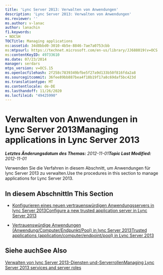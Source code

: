 ```yaml
---
title: 'Lync Server 2013: Verwalten von Anwendungen'
description: 'Lync Server 2013: Verwalten von Anwendungen'
ms.reviewer: ''
ms.author: v-lanac
author: lanachin
f1.keywords:
- NOCSH
TOCTitle: Managing applications
ms:assetid: 34d8bbd0-3010-4b5e-8846-7ae7a0753cbb
ms:mtpsurl: https://technet.microsoft.com/en-us/library/JJ688019(v=OCS.15)
ms:contentKeyID: 49733610
ms.date: 07/23/2014
manager: serdars
mtps_version: v=OCS.15
ms.openlocfilehash: 2f258c7839349bfbe5f27a9d133b50f816fda2a8
ms.sourcegitcommit: 36fee89bb887bea4f18b19f17a8c69daf5bc423d
ms.translationtype: MT
ms.contentlocale: de-DE
ms.lasthandoff: 11/26/2020
ms.locfileid: "49425990"
---
```

# <a name="managing-applications-in-lync-server-2013"></a><span data-ttu-id="9e1cb-103">Verwalten von Anwendungen in Lync Server 2013</span><span class="sxs-lookup"><span data-stu-id="9e1cb-103">Managing applications in Lync Server 2013</span></span>

<div data-xmlns="http://www.w3.org/1999/xhtml">

<div class="topic" data-xmlns="http://www.w3.org/1999/xhtml" data-msxsl="urn:schemas-microsoft-com:xslt" data-cs="https://msdn.microsoft.com/">

<div data-asp="https://msdn2.microsoft.com/asp">



</div>

<div id="mainSection">

<div id="mainBody"><span data-ttu-id="9e1cb-104">

<span> </span></span><span class="sxs-lookup"><span data-stu-id="9e1cb-104">

<span> </span></span></span>

<span data-ttu-id="9e1cb-105">_**Letztes Änderungsdatum des Themas:** 2012-11-01_</span><span class="sxs-lookup"><span data-stu-id="9e1cb-105">_**Topic Last Modified:** 2012-11-01_</span></span>

<span data-ttu-id="9e1cb-106">Verwenden Sie die Verfahren in diesem Abschnitt, um Anwendungen für lync Server 2013 zu verwalten.</span><span class="sxs-lookup"><span data-stu-id="9e1cb-106">Use the procedures in this section to manage applications for Lync Server 2013.</span></span>

<div>

## <a name="in-this-section"></a><span data-ttu-id="9e1cb-107">In diesem Abschnitt</span><span class="sxs-lookup"><span data-stu-id="9e1cb-107">In This Section</span></span>

  - [<span data-ttu-id="9e1cb-108">Konfigurieren eines neuen vertrauenswürdigen Anwendungsservers in lync Server 2013</span><span class="sxs-lookup"><span data-stu-id="9e1cb-108">Configure a new trusted application server in Lync Server 2013</span></span>](lync-server-2013-configure-a-new-trusted-application-server.md)

  - [<span data-ttu-id="9e1cb-109">Vertrauenswürdige Anwendungen (Anwendung/Computer/Endpunkt/Pool) in lync Server 2013</span><span class="sxs-lookup"><span data-stu-id="9e1cb-109">Trusted applications (application/computer/endpoint/pool) in Lync Server 2013</span></span>](lync-server-2013-trusted-applications-application-computer-endpoint-pool.md)

</div>

<div>

## <a name="see-also"></a><span data-ttu-id="9e1cb-110">Siehe auch</span><span class="sxs-lookup"><span data-stu-id="9e1cb-110">See Also</span></span>


[<span data-ttu-id="9e1cb-111">Verwalten von lync Server 2013-Diensten und-Serverrollen</span><span class="sxs-lookup"><span data-stu-id="9e1cb-111">Managing Lync Server 2013 services and server roles</span></span>](lync-server-2013-managing-lync-server-services-and-server-roles.md)  
  

<span data-ttu-id="9e1cb-112"></div>

</div>

<span> </span>

</div>

</div>

</span><span class="sxs-lookup"><span data-stu-id="9e1cb-112"></div>

</div>

<span> </span>

</div>

</div>

</span></span></div>

